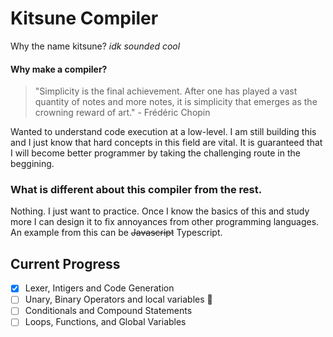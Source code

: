 # Kitsune Compiler

Why the name kitsune?
_idk sounded cool_

#### Why make a compiler?

> "Simplicity is the final achievement. After one has played a vast
> quantity of notes and more notes, it is simplicity that emerges as the crowning
> reward of art." - Frédéric Chopin

Wanted to understand code execution at a low-level.
I am still building this and I just know that hard concepts
in this field are vital. It is guaranteed that I will
become better programmer by taking the challenging route in 
the beggining.

### What is different about this compiler from the rest.

Nothing. I just want to practice. Once I know the basics of this and
study more I can design it to fix annoyances from other programming
languages. An example from this can be ~~Javascript~~ Typescript.

## Current Progress

- [x] Lexer, Intigers and Code Generation
- [ ] Unary, Binary Operators and local variables :hammer:
- [ ] Conditionals and Compound Statements
- [ ] Loops, Functions, and Global Variables
